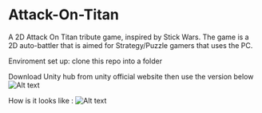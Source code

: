 # Attack-On-Titan
A 2D Attack On Titan tribute game, inspired by Stick Wars.
The game is a 2D auto-battler that is aimed for Strategy/Puzzle gamers that uses the PC. 

Enviroment set up:
clone this repo into a folder 

Download Unity hub from unity official website then use the version below
![Alt text](https://jonnnyportfolioimagebucket.s3-ap-southeast-2.amazonaws.com/Image/Unity+setup.JPG "Unity Set up")


How is it looks like :
![Alt text](https://jonnnyportfolioimagebucket.s3-ap-southeast-2.amazonaws.com/Image/ezgif.com-video-to-gif.gif "Game")

